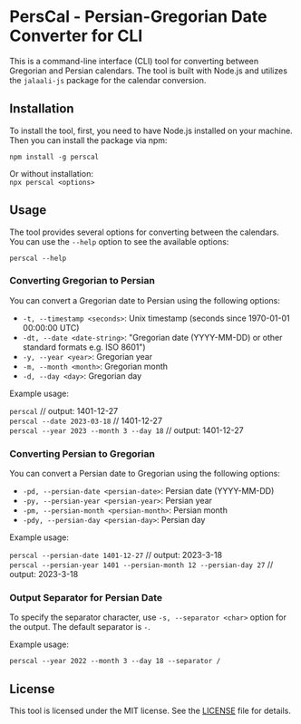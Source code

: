 # PersCal - Persian-Gregorian Date Converter for CLI

This is a command-line interface (CLI) tool for converting between Gregorian and Persian calendars. The tool is built with Node.js and utilizes the `jalaali-js` package for the calendar conversion.

## Installation

To install the tool, first, you need to have Node.js installed on your machine. Then you can install the package via npm:

`npm install -g perscal`

Or without installation:  
`npx perscal <options>`

## Usage

The tool provides several options for converting between the calendars. You can use the `--help` option to see the available options:

`perscal --help`

### Converting Gregorian to Persian

You can convert a Gregorian date to Persian using the following options:

- `-t, --timestamp <seconds>`: Unix timestamp (seconds since 1970-01-01 00:00:00 UTC)
- `-dt, --date <date-string>`: "Gregorian date (YYYY-MM-DD) or other standard formats e.g. ISO 8601")
- `-y, --year <year>`: Gregorian year
- `-m, --month <month>`: Gregorian month
- `-d, --day <day>`: Gregorian day

Example usage:

`perscal` // output: 1401-12-27  
`perscal --date 2023-03-18` // 1401-12-27  
`perscal --year 2023 --month 3 --day 18` // output: 1401-12-27  

### Converting Persian to Gregorian

You can convert a Persian date to Gregorian using the following options:

- `-pd, --persian-date <persian-date>`: Persian date (YYYY-MM-DD)
- `-py, --persian-year <persian-year>`: Persian year
- `-pm, --persian-month <persian-month>`: Persian month
- `-pdy, --persian-day <persian-day>`: Persian day

Example usage:

`perscal --persian-date 1401-12-27` // output: 2023-3-18  
`perscal --persian-year 1401 --persian-month 12 --persian-day 27` // output: 2023-3-18  

### Output Separator for Persian Date

To specify the separator character, use `-s, --separator <char>` option for the output. The default separator is `-`.

Example usage:

`perscal --year 2022 --month 3 --day 18 --separator /`  

## License

This tool is licensed under the MIT license. See the [LICENSE](LICENSE) file for details.

